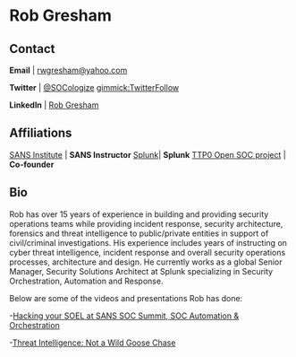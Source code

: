 Rob Gresham
============

Contact
-------
**Email** | [rwgresham@yahoo.com](mailto:rwgresham@yahoo.com)

**Twitter** | [@SOCologize](http://twitter.com/SOCologize) [gimmick:TwitterFollow](@SOCologize)

**LinkedIn** | [Rob Gresham](http://www.linkedin.com/in/rwgresham/)

Affiliations
-------
[SANS Institute](https://www3.sans.org/instructors/rob-gresham) | **SANS Instructor**
[Splunk](https://www.splunk.com/)| **Splunk**
[TTP0 Open SOC project](https://github.com/TTP0/info) | **Co-founder**

Bio
-----------
 
Rob has over 15 years of experience in building and providing security operations teams while providing incident response, security architecture, forensics and threat intelligence to public/private entities in support of civil/criminal investigations. His experience includes years of instructing on cyber threat intelligence, incident response and overall security operations processes, architecture and design. He currently works as a global Senior Manager, Security Solutions Architect at Splunk specializing in Security Orchestration, Automation and Response.

Below are some of the videos and presentations Rob has done:

-[Hacking your SOEL at SANS SOC Summit, SOC Automation & Orchestration](https://www.youtube.com/watch?v=_mnxZ1iSUGg)

-[Threat Intelligence: Not a Wild Goose Chase](https://www.brighttalk.com/webcast/13713/231119/threat-)
